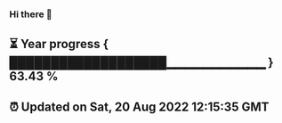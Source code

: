 ### Hi there 👋
⏳ Year progress { ███████████████████▁▁▁▁▁▁▁▁▁▁▁ } 63.43 %
---
⏰ Updated on Sat, 20 Aug 2022 12:15:35 GMT
---
